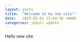 ```yaml
---
layout: posts
title:  "Welcome to my new site!"
date:   2025-03-01 23:04:38 +0000
categories: jekyll update
---
```

Hello new site
